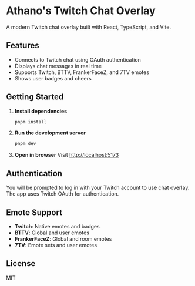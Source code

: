 # Athano's Twitch Chat Overlay

A modern Twitch chat overlay built with React, TypeScript, and Vite.

## Features

- Connects to Twitch chat using OAuth authentication
- Displays chat messages in real time
- Supports Twitch, BTTV, FrankerFaceZ, and 7TV emotes
- Shows user badges and cheers

## Getting Started

1. **Install dependencies**
   ```bash
   pnpm install
   ```
2. **Run the development server**
   ```bash
   pnpm dev
   ```
3. **Open in browser**
   Visit [http://localhost:5173](http://localhost:5173)

## Authentication

You will be prompted to log in with your Twitch account to use chat overlay. The app uses Twitch OAuth for authentication.

## Emote Support

- **Twitch**: Native emotes and badges
- **BTTV**: Global and user emotes
- **FrankerFaceZ**: Global and room emotes
- **7TV**: Emote sets and user emotes

## License

MIT
